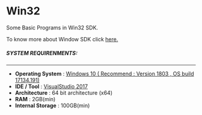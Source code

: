# Win32

Some Basic Programs in Win32 SDK.

To know more about Window SDK click [here.](https://msdn.microsoft.com/en-us/library/ms717358(v=vs.110).aspx)


##### SYSTEM REQUIRENMENTS:
___
+ **Operating System** : [Windows 10 ( Recommend : Version 1803 , OS build 17134.191)](https://www.microsoft.com/en-in/windows/get-windows-10)
+ **IDE / Tool**       : [VisualStudio 2017](https://visualstudio.microsoft.com/vs/whatsnew/)
+ **Architecture**     : 64 bit architecture (x64)
+ **RAM**              : 2GB(min)
+ **Internal Storage** : 100GB(min)
